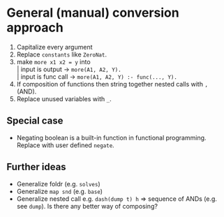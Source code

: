 
General (manual) conversion approach
====================================

1. Capitalize every argument
2. Replace `constants` like `ZeroNat`.
3. make `more x1 x2 = y` into<br>
 | input is output    -> `more(A1, A2, Y).`<br>
 | input is func call -> `more(A1, A2, Y) :- func(..., Y).`
4. If composition of functions then string together nested calls with `,`(AND).
5. Replace unused variables with `_`.

Special case
------------

- Negating boolean is a built-in function in functional programming. 
Replace with user defined `negate`. 

Further ideas
-------------
- Generalize foldr (e.g. `solves`)
- Generalize `map snd` (e.g. `base`)
- Generalize nested call e.g. `dash(dump t) h` => sequence of ANDs (e.g. see `dump`). Is there any better way of composing?
